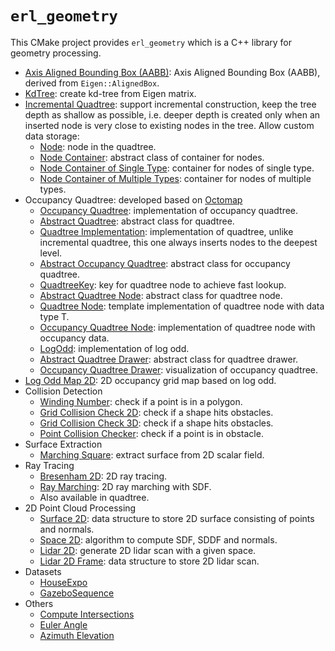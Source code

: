 `erl_geometry`
==============
This CMake project provides `erl_geometry` which is a C++ library for geometry processing.

- [Axis Aligned Bounding Box (AABB)](include/erl_geometry/aabb.hpp): Axis Aligned Bounding Box (AABB), derived from `Eigen::AlignedBox`.
- [KdTree](include/erl_geometry/kdtree_eigen_adaptor.hpp): create kd-tree from Eigen matrix.
- [Incremental Quadtree](include/erl_geometry/incremental_quadtree.hpp): support incremental construction, keep the 
  tree depth as shallow as possible, i.e. deeper depth is created only when an inserted node is very close to existing 
  nodes in the tree. Allow custom data storage:
  - [Node](include/erl_geometry/node.hpp): node in the quadtree.
  - [Node Container](include/erl_geometry/node_container.hpp): abstract class of container for nodes.
  - [Node Container of Single Type](include/erl_geometry/node_container_single_type.hpp): container for nodes of single type.
  - [Node Container of Multiple Types](include/erl_geometry/node_container_multi_types.hpp): container for nodes of multiple types.
- Occupancy Quadtree: developed based on [Octomap](https://octomap.github.io/)
  - [Occupancy Quadtree](include/erl_geometry/occupancy_quadtree.hpp): implementation of occupancy quadtree.
  - [Abstract Quadtree](include/erl_geometry/abstract_quadtree.hpp): abstract class for quadtree.
  - [Quadtree Implementation](include/erl_geometry/quadtree_impl.hpp): implementation of quadtree, unlike incremental
    quadtree, this one always inserts nodes to the deepest level.
  - [Abstract Occupancy Quadtree](include/erl_geometry/abstract_occupancy_quadtree.hpp): abstract class for occupancy quadtree.
  - [QuadtreeKey](include/erl_geometry/quadtree_key.hpp): key for quadtree node to achieve fast lookup.
  - [Abstract Quadtree Node](include/erl_geometry/abstract_quadtree_node.hpp): abstract class for quadtree node.
  - [Quadtree Node](include/erl_geometry/quadtree_node.hpp): template implementation of quadtree node with data type T.
  - [Occupancy Quadtree Node](include/erl_geometry/occupancy_quadtree_node.hpp): implementation of quadtree node with occupancy data.
  - [LogOdd](include/erl_geometry/logodd.hpp): implementation of log odd.
  - [Abstract Quadtree Drawer](include/erl_geometry/abstract_quadtree_drawer.hpp): abstract class for quadtree drawer.
  - [Occupancy Quadtree Drawer](include/erl_geometry/occupancy_quadtree_drawer.hpp): visualization of occupancy quadtree.
- [Log Odd Map 2D](include/erl_geometry/log_odd_map_2d.hpp): 2D occupancy grid map based on log odd.
- Collision Detection
  - [Winding Number](include/erl_geometry/winding_number.hpp): check if a point is in a polygon.
  - [Grid Collision Check 2D](include/erl_geometry/grid_collision_checker_se2.hpp): check if a shape hits obstacles.
  - [Grid Collision Check 3D](include/erl_geometry/grid_collision_checker_3d.hpp): check if a shape hits obstacles.
  - [Point Collision Checker](include/erl_geometry/point_collision_checker.hpp): check if a point is in obstacle.
- Surface Extraction
  - [Marching Square](include/erl_geometry/marching_square.hpp): extract surface from 2D scalar field.
- Ray Tracing
  - [Bresenham 2D](include/erl_geometry/bresenham_2d.hpp): 2D ray tracing.
  - [Ray Marching](include/erl_geometry/ray_marching.hpp): 2D ray marching with SDF.
  - Also available in quadtree.
- 2D Point Cloud Processing
  - [Surface 2D](include/erl_geometry/surface_2d.hpp): data structure to store 2D surface consisting of points and normals.
  - [Space 2D](include/erl_geometry/space_2d.hpp): algorithm to compute SDF, SDDF and normals.
  - [Lidar 2D](include/erl_geometry/lidar_2d.hpp): generate 2D lidar scan with a given space.
  - [Lidar 2D Frame](include/erl_geometry/lidar_2d_frame.hpp): data structure to store 2D lidar scan.
- Datasets
  - [HouseExpo](python/erl_geometry/house_expo/README.md)
  - [GazeboSequence](python/erl_geometry/gazebo/sequence.py)
- Others
  - [Compute Intersections](include/erl_geometry/utils.hpp)
  - [Euler Angle](include/erl_geometry/euler_angle.hpp)
  - [Azimuth Elevation](include/erl_geometry/azimuth_elevation.hpp)

